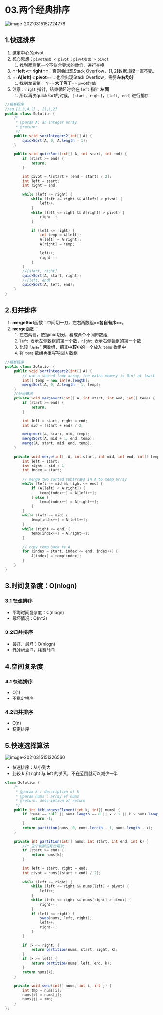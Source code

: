 # 03.两个经典排序

![image-20210315152724778](https://raw.githubusercontent.com/TWDH/Leetcode-From-Zero/pictures/img/image-20210315152724778.png)

## 1.快速排序

1. 选定中心的pivot
2. 核心思想：`pivot左面 < pivot`；`pivot右面 > pivot`
   1. 找到两侧第一个不符合要求的数组，进行交换
3. **==left <= right==**：否则会出现Stack Overflow，[1, 2]数据规模一直不变。
4. ==**A[left] < pivot**==：也会出现Stack Overflow，需要**左右均分**
   1. 找到左面第一个==**大于等于**==pivot的值
5. 注意：`right` 指针，结束循环时会在 `left` 指针 **左面**
   1. 所以再次quicksort的时候，`[start, right]`，`[left, end]` 进行排序

```java
//模板程序
//eg.[1,3,4,2] , [1,3,2]
public class Solution {
    /*
     * @param A: an integer array
     * @return: 
     */
    public void sortIntegers2(int[] A) {
        quickSort(A, 0, A.length - 1);
    }
    
    public void quickSort(int[] A, int start, int end) {
        if (start >= end) {
            return;
        }

        int pivot = A[start + (end - start) / 2];
        int left = start;
        int right = end;
        
        while (left <= right) {
            while (left <= right && A[left] < pivot) {
                left++;
            }
            while (left <= right && A[right] > pivot) {
                right--;
            }
            
            if (left <= right) {
                int temp = A[left];
                A[left] = A[right];
                A[right] = temp;
                
                left++;
                right--;
            }
        }
        //[start, right] 
        quickSort(A, start, right);
        //[left, end]
        quickSort(A, left, end);
    }
}
```

## 2.归并排序

1. **mergeSort**函数：中间切一刀，左右两数组==**各自有序**==。
2. **merge**函数：
   1. 左右两侧，依据mid切分，看成两个不同的数组
   2. `left `表示左侧数组的第一个数，`right `表示右侧数组的第一个数
   3. 比较 “左右” 两数组，把其中**较小**的一个放入 `temp` 数组中
   4. 将 `temp` 数组再重写写回 `A` 数组

```java
//模板程序
public class Solution {
    public void sortIntegers2(int[] A) {
        // use a shared temp array, the extra memory is O(n) at least
        int[] temp = new int[A.length];
        mergeSort(A, 0, A.length - 1, temp);
    }
    //分治算法
    private void mergeSort(int[] A, int start, int end, int[] temp) {
        if (start >= end) {
            return;
        }
        
        int left = start, right = end;
        int mid = (start + end) / 2;

        mergeSort(A, start, mid, temp);
        mergeSort(A, mid + 1, end, temp);
        merge(A, start, mid, end, temp);
    }
    
    private void merge(int[] A, int start, int mid, int end, int[] temp) {
        int left = start;
        int right = mid + 1;
        int index = start;
        
        // merge two sorted subarrays in A to temp array
        while (left <= mid && right <= end) {
            if (A[left] < A[right]) {
                temp[index++] = A[left++];
            } else {
                temp[index++] = A[right++];
            }
        }
        while (left <= mid) {
            temp[index++] = A[left++];
        }
        while (right <= end) {
            temp[index++] = A[right++];
        }
        
        // copy temp back to A
        for (index = start; index <= end; index++) {
            A[index] = temp[index];
        }
    }
}
```

## 3.时间复杂度：O(nlogn)

### 3.1 快速排序

* 平均时间复杂度：O(nlogn)
* 最坏情况：O(n^2)

### 3.2归并排序

* 最好、最坏：O(nlogn)
* 开辟新空间，耗费时间

## 4.空间复杂度

### 4.1 快速排序

* O(1)
* 不稳定排序

### 4.2归并排序

* O(n)
* 稳定排序

## 5.快速选择算法

![image-20210315151326560](https://raw.githubusercontent.com/TWDH/Leetcode-From-Zero/pictures/img/image-20210315151326560.png)

* 快速排序：从小到大
* 比较 k 和 right 与 left 的关系，不在范围就可以减少一半

```java
class Solution {
    /*
     * @param k : description of k
     * @param nums : array of nums
     * @return: description of return
     */
    public int kthLargestElement(int k, int[] nums) {
        if (nums == null || nums.length == 0 || k < 1 || k > nums.length){
            return -1;
        }
        return partition(nums, 0, nums.length - 1, nums.length - k);
    }
    
    private int partition(int[] nums, int start, int end, int k) {
        //* 这个判断没有也可以
        if (start >= end) {
            return nums[k];
        }
        
        int left = start, right = end;
        int pivot = nums[(start + end) / 2];
        
        while (left <= right) {
            while (left <= right && nums[left] < pivot) {
                left++;
            }
            while (left <= right && nums[right] > pivot) {
                right--;
            }
            if (left <= right) {
                swap(nums, left, right);
                left++;
                right--;
            }
        }
        
        if (k <= right) {
            return partition(nums, start, right, k);
        }
        if (k >= left) {
            return partition(nums, left, end, k);
        }
        return nums[k];
    }    
    
    private void swap(int[] nums, int i, int j) {
        int tmp = nums[i];
        nums[i] = nums[j];
        nums[j] = tmp;
    }
};
```

